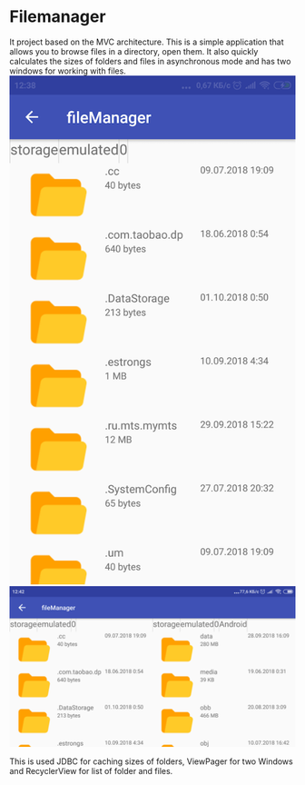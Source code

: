 # Filemanager
It project based on the MVC architecture.
This is a simple application that allows you to browse files 
in a directory, open them. It also quickly calculates the sizes of folders
and files in asynchronous mode and has two windows for working with files. 
![Filemanager_1](screenshots/filemanager_1.png "Filemanager design")
![Filemanager_2](screenshots/filemanager_2.png "Filemanager design")

This is used JDBC for caching sizes of folders, ViewPager for two Windows and RecyclerView for list of folder and files.
